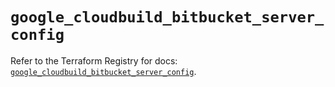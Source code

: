 # `google_cloudbuild_bitbucket_server_config`

Refer to the Terraform Registry for docs: [`google_cloudbuild_bitbucket_server_config`](https://registry.terraform.io/providers/hashicorp/google-beta/6.4.0/docs/resources/google_cloudbuild_bitbucket_server_config).
